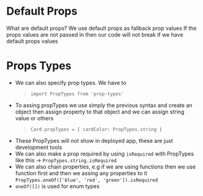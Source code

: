 

# Default Props
What are default props? We use default props as fallback prop values
If the props values are not passed in then our code will not break if we have 
default props values

# Props Types
  * We can also specify prop types. We have to 
    > `import PropTypes from 'prop-types'`
  * To assing propTypes we use simply the previous syntax and create an object then assign property to that object and we can assign string value or others
    > `Card.propTypes = { cardColor: PropTypes.string }`
  * These PropTypes will not show in deployed app, these are just development tools
  * We can also make a prop required by using `isRequired` with PropTypes like this -> `PropTypes.string.isRequired`
  * We can also chain properties, e.g if we are using functions then we use function first and then we assing any properties to it `PropTypes.oneOf(['blue', 'red', 'green']).isRequired`
  * `oneOf([])` is used for enum types

